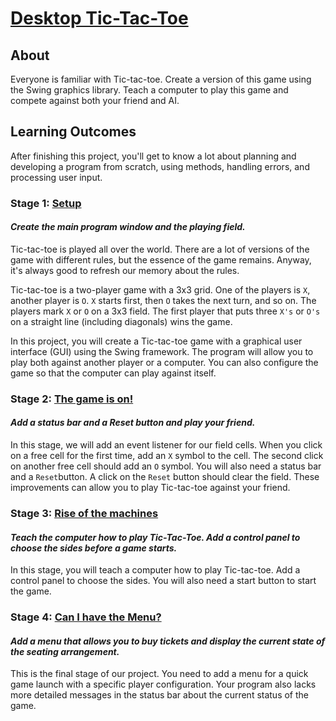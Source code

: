 # [Desktop Tic-Tac-Toe](https://hyperskill.org/projects/174)

## About
Everyone is familiar with Tic-tac-toe. Create a version of this game using the Swing graphics library. Teach a 
computer to play this game and compete against both your friend and AI.

## Learning Outcomes
After finishing this project, you'll get to know a lot about planning and developing a program from scratch, using 
methods, handling errors, and processing user input.

### Stage 1: [Setup](https://hyperskill.org/projects/174/stages/897/implement)
#### _Create the main program window and the playing field._
Tic-tac-toe is played all over the world. There are a lot of versions of the 
game with different rules, but the essence of the game remains. Anyway, it's
always good to refresh our memory about the rules.

Tic-tac-toe is a two-player game with a 3x3 grid. One of the players is `X`,
another player is `O`. `X` starts first, then `O` takes the next turn, and so
on. The players mark `X` or `O` on a 3x3 field. The first player that puts three
`X's` or `O's` on a straight line (including diagonals) wins the game.

In this project, you will create a Tic-tac-toe game with a graphical user
interface (GUI) using the Swing framework. The program will allow you to play
both against another player or a computer. You can also configure the game so
that the computer can play against itself.

### Stage 2: [The game is on!](https://hyperskill.org/projects/174/stages/898/implement)
#### _Add a status bar and a Reset button and play your friend._
In this stage, we will add an event listener for our field cells. When you click on a free cell for the first time, 
add an `X` symbol to the cell. The second click on another free cell should add an `O` symbol. You will also need a 
status bar and a `Reset`button. A click on the `Reset` button should clear the field. These improvements can allow 
you to play Tic-tac-toe against your friend.

### Stage 3: [Rise of the machines](https://hyperskill.org/projects/174/stages/899/implement)
#### _Teach the computer how to play Tic-Tac-Toe. Add a control panel to choose the sides before a game starts._
In this stage, you will teach a computer how to play Tic-tac-toe. Add a control panel to choose the sides. You will 
also need a start button to start the game.

### Stage 4: [Can I have the Menu?](https://hyperskill.org/projects/174/stages/900/implement)
#### _Add a menu that allows you to buy tickets and display the current state of the seating arrangement._
This is the final stage of our project. You need to add a menu for a quick game launch with a specific player 
configuration. Your program also lacks more detailed messages in the status bar about the current status of the game.